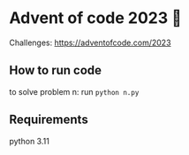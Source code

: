 # Advent of code 2023 🎄
Challenges: https://adventofcode.com/2023

## How to run code
to solve problem n: run `python n.py` 

## Requirements
python 3.11